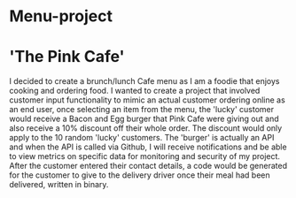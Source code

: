 # Menu-project
# 'The Pink Cafe'

I decided to create a brunch/lunch Cafe menu as I am a foodie that enjoys cooking and ordering food. I wanted to create a project that involved customer input functionality to mimic an actual customer ordering online as an end user, once selecting an item from the menu, the 'lucky' customer would receive a Bacon and Egg burger that Pink Cafe were giving out and also receive a 10% discount off their whole order. The discount would only apply to the 10 random 'lucky' customers. The 'burger' is actually an API and when the API is called via Github, I will receive notifications and be able to view metrics on specific data for monitoring and security of my project. After the customer entered their contact details, a code would be generated for the customer to give to the delivery driver once their meal had been delivered, written in binary.
